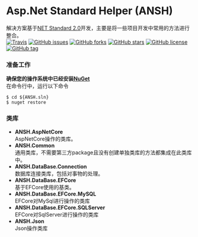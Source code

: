 # Asp.Net Standard Helper (ANSH) 
解决方案基于[NET Standard 2.0](https://docs.microsoft.com/zh-cn/dotnet/standard/net-standard)开发，主要是将一些项目开发中常用的方法进行整合。  
[![Travis](https://img.shields.io/travis/ZHUZHIYUE/ANSH.svg)](https://github.com/ZHUZHIYUE/ANSH)
[![GitHub issues](https://img.shields.io/github/issues/ZHUZHIYUE/ANSH.svg)](https://github.com/ZHUZHIYUE/ANSH/issues)
[![GitHub forks](https://img.shields.io/github/forks/ZHUZHIYUE/ANSH.svg)](https://github.com/ZHUZHIYUE/ANSH/network)
[![GitHub stars](https://img.shields.io/github/stars/ZHUZHIYUE/ANSH.svg)](https://github.com/ZHUZHIYUE/ANSH/stargazers)
[![GitHub license](https://img.shields.io/github/license/ZHUZHIYUE/ANSH.svg)](https://github.com/ZHUZHIYUE/ANSH/blob/master/LICENSE)
[![GitHub tag](https://img.shields.io/github/tag/expressjs/express.svg)](https://github.com/ZHUZHIYUE/ANSH)  
### 准备工作
**确保您的操作系统中已经安装[NuGet](/docs/NuGet.md)**  
在命令行中，运行以下命令
```
$ cd ${ANSH.sln}
$ nuget restore
```
### 类库
* **ANSH.AspNetCore**  
AspNetCore操作的类库。
* **ANSH.Common**  
通用类库，不需要第三方package且没有创建单独类库的方法都集成在此类库中。
* **ANSH.DataBase.Connection**  
数据库连接类库，包括对事物的处理。
* **ANSH.DataBase.EFCore**  
基于EFCore使用的基类。
* **ANSH.DataBase.EFCore.MySQL**  
EFCore对MySql进行操作的类库
* **ANSH.DataBase.EFCore.SQLServer**  
EFCore对SqlServer进行操作的类库
* **ANSH.Json**  
Json操作类库
